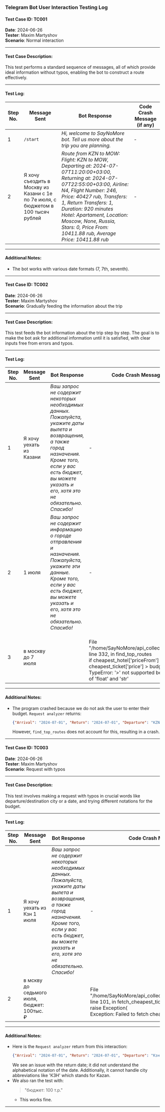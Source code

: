 ### Telegram Bot User Interaction Testing Log

#### **Test Case ID**: TC001  
**Date**: 2024-06-26  
**Tester**: Maxim Martyshov  
**Scenario**: Normal interaction  

---

#### **Test Case Description:**
This test performs a standard sequence of messages, all of which provide ideal information without typos, enabling the bot to construct a route effectively.

---

#### **Test Log:**

| **Step No.** | **Message Sent**                                             | **Bot Response**                                             | **Code Crash Message (if any)** |
|--------------|--------------------------------------------------------------|--------------------------------------------------------------|---------------------------------|
| 1            | `/start`                                                     | *Hi, welcome to SayNoMore bot. Tell us more about the trip you are planning.* | *-*                             |
| 2            | Я хочу съездить в Москву из Казани с 1e по 7e июля, с бюджетом в 100 тысяч рублей | *Route from KZN to MOW:<br>Flight: KZN to MOW, Departing at: 2024-07-07T11:20:00+03:00, Returning at: 2024-07-07T22:55:00+03:00, Airline: N4, Flight Number: 246, Price: 40427 rub, Transfers: 1, Return Transfers: 1, Duration: 920 minutes<br>Hotel: Apartament, Location: Moscow, None, Russia, Stars: 0, Price From: 10411.88 rub, Average Price: 10411.88 rub* | *-*                             |

---

#### **Additional Notes:**
- The bot works with various date formats (7, 7th, seventh).

---

#### **Test Case ID**: TC002  
**Date**: 2024-06-26  
**Tester**: Maxim Martyshov  
**Scenario**: Gradually feeding the information about the trip  

---

#### **Test Case Description:**
This test feeds the bot information about the trip step by step. The goal is to make the bot ask for additional information until it is satisfied, with clear inputs free from errors and typos.

---

#### **Test Log:**

| **Step No.** | **Message Sent**         | **Bot Response**                                             | **Code Crash Message (if any)**                              |
|--------------|--------------------------|--------------------------------------------------------------|--------------------------------------------------------------|
| 1            | Я хочу уехать из Казани  | *Ваш запрос не содержит некоторых необходимых данных. Пожалуйста, укажите даты вылета и возвращения, а также город назначения. Кроме того, если у вас есть бюджет, вы можете указать и его, хотя это не обязательно. Спасибо!* | *-*                                                          |
| 2            | 1 июля                   | *Ваш запрос не содержит информацию о городе отправления и назначения. Пожалуйста, укажите эти данные. Кроме того, если у вас есть бюджет, вы можете указать и его, хотя это не обязательно. Спасибо!* | *-*                                                          |
| 3            | в москву до 7 июля       |                                                              | <br> File "/home/SayNoMore/api_collector/route/route.py", line 332, in find_top_routes<br>    if cheapest_hotel['priceFrom'] + cheapest_ticket['price'] > budget:<br>TypeError: '>' not supported between instances of 'float' and 'str' |

---

#### **Additional Notes:**
- The program crashed because we do not ask the user to enter their budget. `Request analyzer` returns:
  ```json
  {"Arrival": "2024-07-01", "Return": "2024-07-01", "Departure": "KZN", "Destination": "MOW", "Budget": "None"}
  ```
  However, `find_top_routes` does not account for this, resulting in a crash.

---

#### **Test Case ID**: TC003  
**Date**: 2024-06-26  
**Tester**: Maxim Martyshov  
**Scenario**: Request with typos  

---

#### **Test Case Description:**
This test involves making a request with typos in crucial words like departure/destination city or a date, and trying different notations for the budget.

---

#### **Test Log:**

| **Step No.** | **Message Sent**                            | **Bot Response**                                             | **Code Crash Message (if any)**                              |
|--------------|---------------------------------------------|--------------------------------------------------------------|--------------------------------------------------------------|
| 1            | Я хочу уехать из Кзн 1 июля                 | *Ваш запрос не содержит некоторых необходимых данных. Пожалуйста, укажите даты вылета и возвращения, а также город назначения. Кроме того, если у вас есть бюджет, вы можете указать и его, хотя это не обязательно. Спасибо!* | *-*                                                          |
| 2            | в мскву до седьмого июля, бюджет: 100тыс. ₽ |                                                              | <br>File "/home/SayNoMore/api_collector/air_tickets/air_tickets_api.py", line 101, in fetch_cheapest_tickets<br>    raise Exception(<br>Exception: Failed to fetch cheapest tickets. Status code: 400 |

---

#### **Additional Notes:**
- Here is the `Request analyzer` return from this interaction:
  ```json
  {"Arrival": "2024-07-01", "Return": "2024-07-01", "Departure": "Кзн", "Destination": "MOW", "Budget": 100000}
  ```
  We see an issue with the return date; it did not understand the alphabetical notation of the date. Additionally, it cannot handle city abbreviations like 'КЗН' which stands for Kazan.
- We also ran the test with:
  > "бюджет: 100 т.р."
  - This works fine.

---
